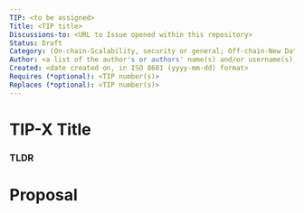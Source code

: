 ```yaml
---
TIP: <to be assigned>
Title: <TIP title>
Discussions-to: <URL to Issue opened within this repository>
Status: Draft
Category: (On-chain-Scalability, security or general; Off-chain-New Data, Miner, General; General)
Author: <a list of the author's or authors' name(s) and/or username(s), or name(s) and email(s), e.g. (use with the parentheses or triangular brackets): FirstName LastName (@GitHubUsername), FirstName LastName <foo@bar.com>, FirstName (@GitHubUsername) and MyFriendsName (@TheirGitHubUsername)>
Created: <date created on, in ISO 8601 (yyyy-mm-dd) format>
Requires (*optional): <TIP number(s)>
Replaces (*optional): <TIP number(s)>
---
```


# TIP-X Title

### TLDR

# Proposal